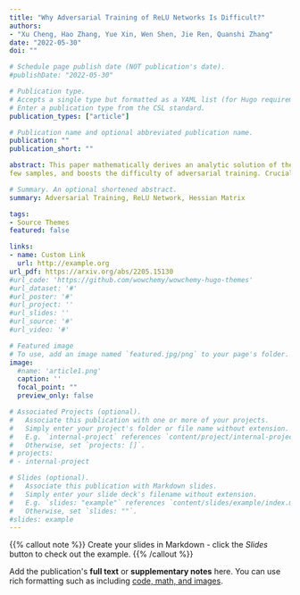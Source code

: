 ```yaml
---
title: "Why Adversarial Training of ReLU Networks Is Difficult?"
authors:
- "Xu Cheng, Hao Zhang, Yue Xin, Wen Shen, Jie Ren, Quanshi Zhang"
date: "2022-05-30"
doi: ""

# Schedule page publish date (NOT publication's date).
#publishDate: "2022-05-30"

# Publication type.
# Accepts a single type but formatted as a YAML list (for Hugo requirements).
# Enter a publication type from the CSL standard.
publication_types: ["article"]

# Publication name and optional abbreviated publication name.
publication: ""
publication_short: ""

abstract: This paper mathematically derives an analytic solution of the adversarial perturbation on a ReLU network, and theoretically explains the difficulty of adversarial training. Specifically, we formulate the dynamics of the adversarial perturbation generated by the multi-step attack, which shows that the adversarial perturbation tends to strengthen eigenvectors corresponding to a few top-ranked eigenvalues of the Hessian matrix of the loss w.r.t. the input. We also prove that adversarial training tends to strengthen the influence of unconfident input samples with large gradient norms in an exponential manner. Besides, we find that adversarial training strengthens the influence of the Hessian matrix of the loss w.r.t. network parameters, which makes the adversarial training more likely to oscillate along directions of a
few samples, and boosts the difficulty of adversarial training. Crucially, our proofs provide a unified explanation for previous findings in understanding adversarial training.

# Summary. An optional shortened abstract.
summary: Adversarial Training, ReLU Network, Hessian Matrix

tags:
- Source Themes
featured: false

links:
- name: Custom Link
  url: http://example.org
url_pdf: https://arxiv.org/abs/2205.15130
#url_code: 'https://github.com/wowchemy/wowchemy-hugo-themes'
#url_dataset: '#'
#url_poster: '#'
#url_project: ''
#url_slides: ''
#url_source: '#'
#url_video: '#'

# Featured image
# To use, add an image named `featured.jpg/png` to your page's folder. 
image:
  #name: 'article1.png'
  caption: ''
  focal_point: ""
  preview_only: false

# Associated Projects (optional).
#   Associate this publication with one or more of your projects.
#   Simply enter your project's folder or file name without extension.
#   E.g. `internal-project` references `content/project/internal-project/index.md`.
#   Otherwise, set `projects: []`.
# projects:
# - internal-project

# Slides (optional).
#   Associate this publication with Markdown slides.
#   Simply enter your slide deck's filename without extension.
#   E.g. `slides: "example"` references `content/slides/example/index.md`.
#   Otherwise, set `slides: ""`.
#slides: example
---
```


{{% callout note %}}
Create your slides in Markdown - click the *Slides* button to check out the example.
{{% /callout %}}

Add the publication's **full text** or **supplementary notes** here. You can use rich formatting such as including [code, math, and images](https://wowchemy.com/docs/content/writing-markdown-latex/).
